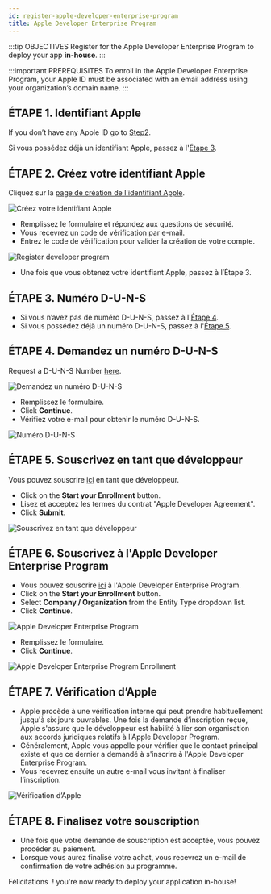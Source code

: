```yaml
---
id: register-apple-developer-enterprise-program
title: Apple Developer Enterprise Program
---
```


:::tip OBJECTIVES Register for the Apple Developer Enterprise Program to deploy your app <b>in-house</b>. :::

:::important PREREQUISITES To enroll in the Apple Developer Enterprise Program, your Apple ID must be associated with an email address using your organization’s domain name. :::


## ÉTAPE 1. Identifiant Apple

If you don’t have any Apple ID go to [Step2](#step-2-create-your-apple-id).

Si vous possédez déjà un identifiant Apple, passez à l'[Étape 3](#step-3.-d-u-n-s-number).

## ÉTAPE 2. Créez votre identifiant Apple

Cliquez sur la [page de création de l'identifiant Apple](https://appleid.apple.com/).

![Créez votre identifiant Apple](assets/en/deploy-in-house/Apple-ID-Creation-Page-4D-for-iOS.png)

* Remplissez le formulaire et répondez aux questions de sécurité.
* Vous recevrez un code de vérification par e-mail.
* Entrez le code de vérification pour valider la création de votre compte.

![Register developer program](assets/en/deploy-in-house/Register-developer-program-4D-for-iOS.png)

* Une fois que vous obtenez votre identifiant Apple, passez à l’Étape 3.

## ÉTAPE 3. Numéro D-U-N-S

* Si vous n’avez pas de numéro D-U-N-S, passez à l'[Étape 4](#step-4-request-a-d-u-n-s-number).
* Si vous possédez déjà un numéro D-U-N-S, passez à l'[Étape 5](#step-5-register-as-a-developer).

## ÉTAPE 4. Demandez un numéro D-U-N-S

Request a D-U-N-S Number [here](https://developer.apple.com/enroll/duns-lookup/#/search).

![Demandez un numéro D-U-N-S](assets/en/deploy-in-house/DUNS-Number-Organization-4D-for-iOS.png)

* Remplissez le formulaire.
* Click **Continue**.
* Vérifiez votre e-mail pour obtenir le numéro D-U-N-S.

![Numéro D-U-N-S](assets/en/deploy-in-house/DUNS-Number-Apple-Mail_4D-for-iOS.png)

## ÉTAPE 5. Souscrivez en tant que développeur

Vous pouvez souscrire [ici](https://developer.apple.com/programs/enterprise/enroll/) en tant que développeur.

* Click on the **Start your Enrollment** button.
* Lisez et acceptez les termes du contrat "Apple Developer Agreement".
* Click **Submit**.

![Souscrivez en tant que développeur](assets/en/deploy-in-house/Register-developer-4D-for-iOS.png)

## ÉTAPE 6. Souscrivez à l'Apple Developer Enterprise Program

* Vous pouvez souscrire [ici](https://developer.apple.com/enroll/enterprise/) à l'Apple Developer Enterprise Program.
* Click on the **Start your Enrollment** button.
* Select **Company / Organization** from the Entity Type dropdown list.
* Click **Continue**.

![Apple Developer Enterprise Program](assets/en/deploy-in-house/Apple-Developer-Enterprise-Program-4D-for-iOS.png)

* Remplissez le formulaire.
* Click **Continue**.

![Apple Developer Enterprise Program Enrollment](assets/en/deploy-in-house/Apple-Developer-Enterprise-Program-Enrollment-4D-for-iOS.png)

## ÉTAPE 7. Vérification d’Apple

* Apple procède à une vérification interne qui peut prendre habituellement jusqu'à six jours ouvrables. Une fois la demande d’inscription reçue, Apple s'assure que le développeur est habilité à lier son organisation aux accords juridiques relatifs à l'Apple Developer Program.
* Généralement, Apple vous appelle pour vérifier que le contact principal existe et que ce dernier a demandé à s'inscrire à l'Apple Developer Enterprise Program.
* Vous recevrez ensuite un autre e-mail vous invitant à finaliser l’inscription.

![Vérification d’Apple](assets/en/deploy-in-house/Confirmation-email-Organisations-4D-for-iOS.png)

## ÉTAPE 8. Finalisez votre souscription

* Une fois que votre demande de souscription est acceptée, vous pouvez procéder au paiement.
* Lorsque vous aurez finalisé votre achat, vous recevrez un e-mail de confirmation de votre adhésion au programme.

Félicitations  ! you're now ready to deploy your application in-house!
